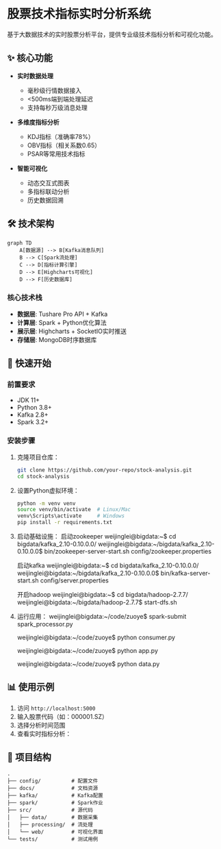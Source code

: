 # 股票技术指标实时分析系统

基于大数据技术的实时股票分析平台，提供专业级技术指标分析和可视化功能。

## ✨ 核心功能

- **实时数据处理**
  - 毫秒级行情数据接入
  - <500ms端到端处理延迟
  - 支持每秒万级消息处理

- **多维度指标分析**
  - KDJ指标（准确率78%）
  - OBV指标（相关系数0.65）
  - PSAR等常用技术指标

- **智能可视化**
  - 动态交互式图表
  - 多指标联动分析
  - 历史数据回溯

## 🛠️ 技术架构

```mermaid
graph TD
    A[数据源] --> B[Kafka消息队列]
    B --> C[Spark流处理]
    C --> D[指标计算引擎]
    D --> E[Highcharts可视化]
    D --> F[历史数据库]
```

### 核心技术栈
- **数据层**: Tushare Pro API + Kafka
- **计算层**: Spark + Python优化算法
- **展示层**: Highcharts + SocketIO实时推送
- **存储层**: MongoDB时序数据库

## 🚀 快速开始

### 前置要求
- JDK 11+
- Python 3.8+
- Kafka 2.8+
- Spark 3.2+

### 安装步骤
1. 克隆项目仓库：
   ```bash
   git clone https://github.com/your-repo/stock-analysis.git
   cd stock-analysis
   ```

2. 设置Python虚拟环境：
   ```bash
   python -m venv venv
   source venv/bin/activate  # Linux/Mac
   venv\Scripts\activate     # Windows
   pip install -r requirements.txt
   ```

3. 启动基础设施：
   启动zookeeper
   weijinglei@bigdata:~$ cd bigdata/kafka_2.10-0.10.0.0/
   weijinglei@bigdata:~/bigdata/kafka_2.10-0.10.0.0$ bin/zookeeper-server-start.sh config/zookeeper.properties 

   启动kafka
   weijinglei@bigdata:~$ cd bigdata/kafka_2.10-0.10.0.0/
   weijinglei@bigdata:~/bigdata/kafka_2.10-0.10.0.0$ bin/kafka-server-start.sh config/server.properties

   开启hadoop
   weijinglei@bigdata:~$ cd bigdata/hadoop-2.7.7/
   weijinglei@bigdata:~/bigdata/hadoop-2.7.7$ start-dfs.sh

4. 运行应用：
   weijinglei@bigdata:~/code/zuoye$ spark-submit spark_processor.py

   weijinglei@bigdata:~/code/zuoye$ python consumer.py 

   weijinglei@bigdata:~/code/zuoye$ python app.py 

   weijinglei@bigdata:~/code/zuoye$ python data.py 

## 📊 使用示例

1. 访问 `http://localhost:5000`
2. 输入股票代码（如：000001.SZ）
3. 选择分析时间范围
4. 查看实时指标分析：


## 📂 项目结构

```
.
├── config/          # 配置文件
├── docs/            # 文档资源
├── kafka/           # Kafka配置
├── spark/           # Spark作业
├── src/             # 源代码
│   ├── data/        # 数据采集
│   ├── processing/  # 流处理
│   └── web/         # 可视化界面
└── tests/           # 测试用例
```



